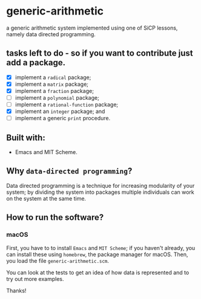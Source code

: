 # generic-arithmetic
a generic arithmetic system implemented using one of SiCP lessons, namely data directed programming.

## tasks left to do - so if you want to contribute just add a package.
- [x] implement a `radical` package;
- [x] implement a `matrix` package;
- [x] implement a `fraction` package;
- [ ] implement a `polynomial` package;
- [ ] implement a `rational-function` package;
- [x] implement an `integer` package; and
- [ ] implement a generic `print` procedure.

## Built with:

- Emacs and MIT Scheme.

## Why `data-directed programming`?

Data directed programming is a technique for increasing modularity of your system; by dividing the system into packages multiple individuals can work on the system at the same time.

## How to run the software?

### macOS

First, you have to to install `Emacs` and `MIT Scheme`; if you haven't already, you can install these using `homebrew`, the package manager for macOS.
Then, you load the file `generic-arithmetic.scm`. 

You can look at the tests to get an idea of how data is represented and  to try out more examples.

Thanks!
